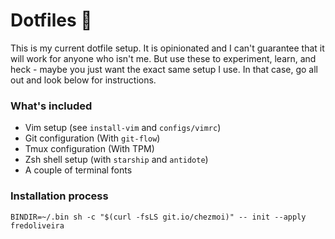 # Dotfiles 👋

This is my current dotfile setup. It is opinionated and I can't guarantee
that it will work for anyone who isn't me. But use these to experiment,
learn, and heck - maybe you just want the exact same setup I use. In that
case, go all out and look below for instructions.

### What's included

- Vim setup (see `install-vim` and `configs/vimrc`)
- Git configuration (With `git-flow`)
- Tmux configuration (With TPM)
- Zsh shell setup (with `starship` and `antidote`)
- A couple of terminal fonts

### Installation process

```
BINDIR=~/.bin sh -c "$(curl -fsLS git.io/chezmoi)" -- init --apply fredoliveira
```
